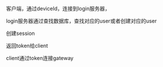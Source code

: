 客户端，通过deviceId，连接到login服务器，

login服务器通过查找数据库，查找对应的user或者创建对应的user

创建session


返回token给client


client通过token连接gateway

